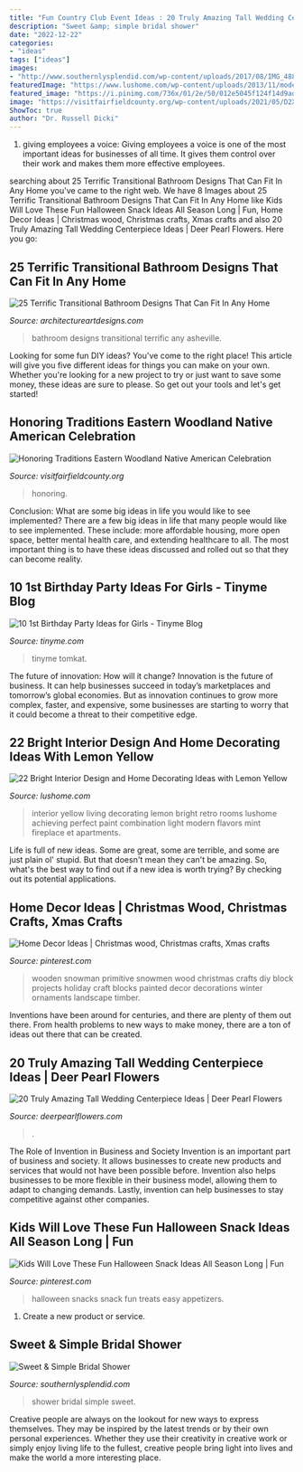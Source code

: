 ```yaml
---
title: "Fun Country Club Event Ideas : 20 Truly Amazing Tall Wedding Centerpiece Ideas"
description: "Sweet &amp; simple bridal shower"
date: "2022-12-22"
categories:
- "ideas"
tags: ["ideas"]
images:
- "http://www.southernlysplendid.com/wp-content/uploads/2017/08/IMG_4883.jpg"
featuredImage: "https://www.lushome.com/wp-content/uploads/2013/11/modern-interior-decorating-color-schemes-yellow-color-19.jpg"
featured_image: "https://i.pinimg.com/736x/01/2e/50/012e5045f124f14d9ad2b8bb19269e10.jpg"
image: "https://visitfairfieldcounty.org/wp-content/uploads/2021/05/D2X1627.jpg"
ShowToc: true
author: "Dr. Russell Dicki"
---
```



1. giving employees a voice: Giving employees a voice is one of the most important ideas for businesses of all time. It gives them control over their work and makes them more effective employees.

	

		
searching about 25 Terrific Transitional Bathroom Designs That Can Fit In Any Home you've came to the right web. We have 8 Images about 25 Terrific Transitional Bathroom Designs That Can Fit In Any Home like Kids Will Love These Fun Halloween Snack Ideas All Season Long | Fun, Home Decor Ideas | Christmas wood, Christmas crafts, Xmas crafts and also 20 Truly Amazing Tall Wedding Centerpiece Ideas | Deer Pearl Flowers. Here you go:
		
    
## 25 Terrific Transitional Bathroom Designs That Can Fit In Any Home

<img loading=lazy src="https://www.architectureartdesigns.com/wp-content/uploads/2015/02/25-Terrific-Transitional-Bathroom-Designs-That-Can-Fit-In-Any-Home-4-630x795.jpg" onerror="this.onerror=null;this.src='https://tse4.mm.bing.net/th?id=OIP.wqRvpp3QXqx0YIIW8GFHKQHaJW&amp;pid=15.1';" alt="25 Terrific Transitional Bathroom Designs That Can Fit In Any Home">

_Source: architectureartdesigns.com_

>bathroom designs transitional terrific any asheville. 

	

Looking for some fun DIY ideas? You've come to the right place! This article will give you five different ideas for things you can make on your own. Whether you're looking for a new project to try or just want to save some money, these ideas are sure to please. So get out your tools and let's get started!

    
## Honoring Traditions Eastern Woodland Native American Celebration

<img loading=lazy src="https://visitfairfieldcounty.org/wp-content/uploads/2021/05/D2X1627.jpg" onerror="this.onerror=null;this.src='https://tse1.mm.bing.net/th?id=OIP.Bo1uC4Xfc7GqaQ0i3G-MHQHaH6&amp;pid=15.1';" alt="Honoring Traditions Eastern Woodland Native American Celebration">

_Source: visitfairfieldcounty.org_

>honoring. 

	

Conclusion: What are some big ideas in life you would like to see implemented?
There are a few big ideas in life that many people would like to see implemented. These include: more affordable housing, more open space, better mental health care, and extending healthcare to all. The most important thing is to have these ideas discussed and rolled out so that they can become reality.

    
## 10 1st Birthday Party Ideas For Girls - Tinyme Blog

<img loading=lazy src="https://www.tinyme.com/blog/wp-content/uploads/10-first-birthday-party-ideas-for-girls/10-First-Birthday-Party-Ideas-for-Girls-6.jpg" onerror="this.onerror=null;this.src='https://tse4.mm.bing.net/th?id=OIP.xaUiOkf934yncm2GUJ_x9wHaLH&amp;pid=15.1';" alt="10 1st Birthday Party Ideas for Girls - Tinyme Blog">

_Source: tinyme.com_

>tinyme tomkat. 

	

The future of innovation: How will it change?
Innovation is the future of business. It can help businesses succeed in today’s marketplaces and tomorrow’s global economies. But as innovation continues to grow more complex, faster, and expensive, some businesses are starting to worry that it could become a threat to their competitive edge.

    
## 22 Bright Interior Design And Home Decorating Ideas With Lemon Yellow

<img loading=lazy src="https://www.lushome.com/wp-content/uploads/2013/11/modern-interior-decorating-color-schemes-yellow-color-19.jpg" onerror="this.onerror=null;this.src='https://tse4.mm.bing.net/th?id=OIP.YRbtpr3IBj-5z7mZDPxvZgHaFD&amp;pid=15.1';" alt="22 Bright Interior Design and Home Decorating Ideas with Lemon Yellow">

_Source: lushome.com_

>interior yellow living decorating lemon bright retro rooms lushome achieving perfect paint combination light modern flavors mint fireplace et apartments. 

	

Life is full of new ideas. Some are great, some are terrible, and some are just plain ol' stupid. But that doesn't mean they can't be amazing. So, what's the best way to find out if a new idea is worth trying? By checking out its potential applications.

    
## Home Decor Ideas | Christmas Wood, Christmas Crafts, Xmas Crafts

<img loading=lazy src="https://i.pinimg.com/736x/fb/96/1d/fb961d9f3d449dc04ba486fb3aac9bfe--wooden-snowman-crafts-primitive-wood-crafts.jpg" onerror="this.onerror=null;this.src='https://tse2.mm.bing.net/th?id=OIP.HnsBqaIg2O09r9eLg3l02AHaJ3&amp;pid=15.1';" alt="Home Decor Ideas | Christmas wood, Christmas crafts, Xmas crafts">

_Source: pinterest.com_

>wooden snowman primitive snowmen wood christmas crafts diy block projects holiday craft blocks painted decor decorations winter ornaments landscape timber. 

	

Inventions have been around for centuries, and there are plenty of them out there. From health problems to new ways to make money, there are a ton of ideas out there that can be created.

    
## 20 Truly Amazing Tall Wedding Centerpiece Ideas | Deer Pearl Flowers

<img loading=lazy src="https://www.deerpearlflowers.com/wp-content/uploads/2015/04/silver-wedding-centerpiece-ideas.jpg" onerror="this.onerror=null;this.src='https://tse2.mm.bing.net/th?id=OIP.BlBRYISCzTk9jCD0x34knAHaLa&amp;pid=15.1';" alt="20 Truly Amazing Tall Wedding Centerpiece Ideas | Deer Pearl Flowers">

_Source: deerpearlflowers.com_

>. 

	

The Role of Invention in Business and Society
Invention is an important part of business and society. It allows businesses to create new products and services that would not have been possible before. Invention also helps businesses to be more flexible in their business model, allowing them to adapt to changing demands. Lastly, invention can help businesses to stay competitive against other companies.

    
## Kids Will Love These Fun Halloween Snack Ideas All Season Long | Fun

<img loading=lazy src="https://i.pinimg.com/736x/01/2e/50/012e5045f124f14d9ad2b8bb19269e10.jpg" onerror="this.onerror=null;this.src='https://tse4.mm.bing.net/th?id=OIP.MpB6cXnme2rdQA_OzdjCSgHaLH&amp;pid=15.1';" alt="Kids Will Love These Fun Halloween Snack Ideas All Season Long | Fun">

_Source: pinterest.com_

>halloween snacks snack fun treats easy appetizers. 

	

1. Create a new product or service.

    
## Sweet &amp; Simple Bridal Shower

<img loading=lazy src="http://www.southernlysplendid.com/wp-content/uploads/2017/08/IMG_4883.jpg" onerror="this.onerror=null;this.src='https://tse3.mm.bing.net/th?id=OIP.bx95XIll2qpXtesECc9_BAHaJu&amp;pid=15.1';" alt="Sweet &amp; Simple Bridal Shower">

_Source: southernlysplendid.com_

>shower bridal simple sweet. 

	

Creative people are always on the lookout for new ways to express themselves. They may be inspired by the latest trends or by their own personal experiences. Whether they use their creativity in creative work or simply enjoy living life to the fullest, creative people bring light into lives and make the world a more interesting place.

